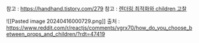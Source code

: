 참고 : https://handhand.tistory.com/279
참고 : [렌더링 최적화와 children 고찰](https://velog.io/@2ast/React-children-prop%EC%97%90-%EB%8C%80%ED%95%9C-%EA%B3%A0%EC%B0%B0feat.-%EB%A0%8C%EB%8D%94%EB%A7%81-%EC%B5%9C%EC%A0%81%ED%99%94)

![[Pasted image 20240416000729.png]]
출처 : https://www.reddit.com/r/reactjs/comments/vgrx70/how_do_you_choose_between_props_and_children/?rdt=47419